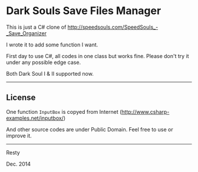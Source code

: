 # Dark Souls Save Files Manager

This is just a C# clone of http://speedsouls.com/SpeedSouls_-_Save_Organizer

I wrote it to add some function I want.

First day to use C#, all codes in one class but works fine. Please don't try it under any possible edge case.

Both Dark Soul I & II supported now.

---------------------------

## License

One function `InputBox` is copyed from Internet (http://www.csharp-examples.net/inputbox/)

And other source codes are under Public Domain. Feel free to use or improve it.

---------------------------

Resty 

Dec. 2014
